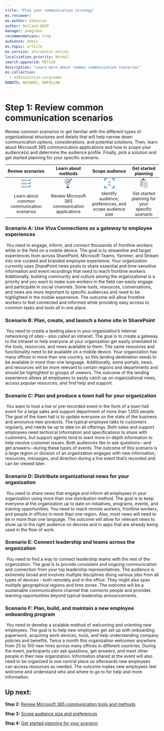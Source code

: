 ```yaml
---
title: "Plan your communication strategy"
ms.reviewer: 
ms.author: hokavian
author: Holland-ODSP
manager: pamgreen
recommendations: true
audience: Admin
ms.topic: article
ms.service: sharepoint-online
localization_priority: Normal
search.appverid: MET150
description: "Learn more about common communication scenarios"
ms.collection: 
  - m365solution-corpcomms
ROBOTS: NOINDEX, NOFOLLOW
---
```


# Step 1: Review common communication scenarios

Review common scenarios to get familiar with the different types of organizational structures and details that will help narrow down communication options, considerations, and potential solutions. Then, learn about Microsoft 365 communication applications and how to scope your audience(s) and determine the audience profile. Finally, pick a solution and get started planning for your specific scenario.
<br>


| Review scenarios    | Learn about methods |Scope audience   |Get started planning   |
| :------------------: | :------------------: |:---------------:|:---------------:|
| ![Image of a check list icon](media/task-check.png)  |   ![Image of a light bulb icon](media/bulb-blue.png) |   ![Image of a user in focus icon](media/icon-plan-personalize.png) | ![Image of a clipboard icon](media/icon-plan-plan.png) |
| Learn about common communication scenarios|Review Microsoft 365 communication applications   | Identify audience, preferences, and scope audience size  |Get started planning for your specific scenario   |


### Scenario A: Use Viva Connections as a gateway to employee experiences
<image>
You need to engage, inform, and connect thousands of frontline workers while in the field on a mobile device. The goal is to streamline and target experiences from across SharePoint, Microsoft Teams, Yammer, and Stream into one curated and branded employee experience. Your organization currently uses SharePoint news posts to share essential and time-sensitive information and event recordings that need to reach frontline workers. Additionally, building community and culture among the organizational is a priority and you want to make sure workers in the field can easily engage and participate in social channels. Some tools, resources, conversations, and news are more important to specific audiences and need to be highlighted in the mobile experience. The outcome will allow frontline workers to feel connected and informed while providing easy access to common tasks and tools all in one place. 


### Scenario B: Plan, create, and launch a home site in SharePoint
<image>
You need to create a landing place in your organization’s internal networking of sites – also called an intranet. The goal is to create a gateway to the intranet to help everyone at your organization get easily orientated to the tools, resources, and news available to them. The same resources and functionality need to be available on a mobile device. Your organization has many offices in more than one country, so this landing destination needs to be available in more than one language. Additionally, some portals, news, and resources will be more relevant to certain regions and departments and should be highlighted to groups of viewers. The outcome of the landing experience allows all employees to easily catch up on organizational news, access popular resources, and find help and support.


### Scenario C: Plan and produce a town hall for your organization
<image>
You want to host a live or pre-recorded event in the form of a town hall event for a large sales and support department of more than 1,000 people. The goal of the town hall is to update everyone on the state of the business and announce new products. The typical employee talks to customers regularly, and needs be up to date on all offerings. Both sales and support employees need technical information and specifications to share with customers, but support agents tend to want more in-depth information to help resolve customer issues. Both audiences like to ask questions--and get answers--during these types of events. The outcome of this scenario is a large region or division of an organization engages with new information, resources, messages, and direction during a live event that’s recorded and can be viewed later.

### Scenario D: Distribute organizational news for your organization
<image>
You need to share news that engage and inform all employees in your organization using more than one distribution method. The goal is to keep everyone at the organization up to date on initiatives, programs, events, and training opportunities. You need to reach remote workers, frontline workers, and people in offices in more than one region. Also, most news will need to be in more than one language. The outcome will allow for relevant news to show up to the right audience on devices and in apps that are already being used in the flow of work.


### Scenario E: Connect leadership and teams across the organization
<image>
You need to find a way to connect leadership teams with the rest of the organization. The goal is to provide consistent and ongoing communication and connection from your top leadership representatives. The audience is extremely broad and involves multiple disciplines doing various jobs from all types of devices - both remotely and in the office. They might also span multiple geographical regions and time zones. The outcome will be a sustainable communications channel that connects people and provides learning opportunities beyond typical leadership announcements.

### Scenario F: Plan, build, and maintain a new employee onboarding program
<image>
You need to develop a scalable method of welcoming and orienting new employees. The goal is to help new employees get set up with onboarding paperwork, acquiring work devices, tools, and help understanding company policies and benefits. Twice a month this organization welcomes anywhere from 25 to 100 new hires across many offices in different countries. During the event, participants can ask questions, get answers, and meet other people in their new organization. Information shared at the event will also need to be organized in one central place so afterwards new employees can access resources as needed. The outcome makes new employees feel welcome and understand who and where to go to for help and more information.




## Up next:

**Step 2:** [Review Microsoft 365 communication tools and methods](/SharePoint/review-communication-apps.md)
<br>

**Step 3:** [Scope audience size and preferences](/SharePoint/audience-profile.md)
<br>

**Step 4:** [Get started planning for your scenario](/SharePoint/choose-communication-method.md)



